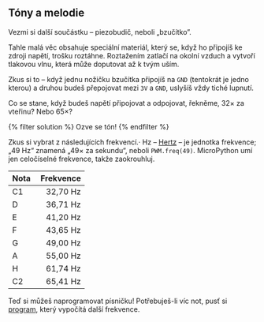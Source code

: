 ## Tóny a melodie

Vezmi si další součástku – piezobudič, neboli „bzučítko”.

Tahle malá věc obsahuje speciální materiál, který se,
když ho připojíš ke zdroji napětí, trošku roztáhne.
Roztažením zatlačí na okolní vzduch a vytvoří tlakovou
vlnu, která může doputovat až k tvým uším.

Zkus si to – když jednu nožičku bzučítka připojíš na `GND`
(tentokrát je jedno kterou) a druhou budeš přepojovat mezi `3V`
a `GND`, uslyšíš vždy tiché lupnutí.

Co se stane, když budeš napětí připojovat a odpojovat, řekněme, 32× za vteřinu?
Nebo 65×?

{% filter solution %}
Ozve se tón!
{% endfilter %}

Zkus si vybrat z následujících frekvencí.·
Hz – [Hertz](https://en.wikipedia.org/wiki/Hertz) – je jednotka frekvence;
„49 Hz“ znamená „49× za sekundu“, neboli `PWM.freq(49)`.
MicroPython umí jen celočíselné frekvence, takže zaokrouhluj.

| Nota | Frekvence |
|:-----|----------:|
| C1   | 32,70 Hz  |
| D    | 36,71 Hz  |
| E    | 41,20 Hz  |
| F    | 43,65 Hz  |
| G    | 49,00 Hz  |
| A    | 55,00 Hz  |
| H    | 61,74 Hz  |
| C2   | 65,41 Hz  |

Teď si můžeš naprogramovat písničku!
Potřebuješ-li víc not, pusť si [program](static/noty.py),
který vypočítá další frekvence.
